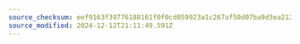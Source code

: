 ```yaml
---
source_checksum: eef9163f39776188161f0f0cd059923a1c267af50d07ba9d3ea212286ee48419
source_modified: 2024-12-12T21:11:49.591Z
---
```


